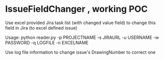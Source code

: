 # IssueFieldChanger , working POC
Use excel provided Jira task list (with changed value field) to change this field in Jira (to excel defined issue) 

Usage: python reader.py -p PROJECTNAME -s JIRAURL -u USERNAME -w PASSWORD -q LOGFILE -n  EXCELNAME


Use log file information to change issue's DrawingNumber to correct one 
